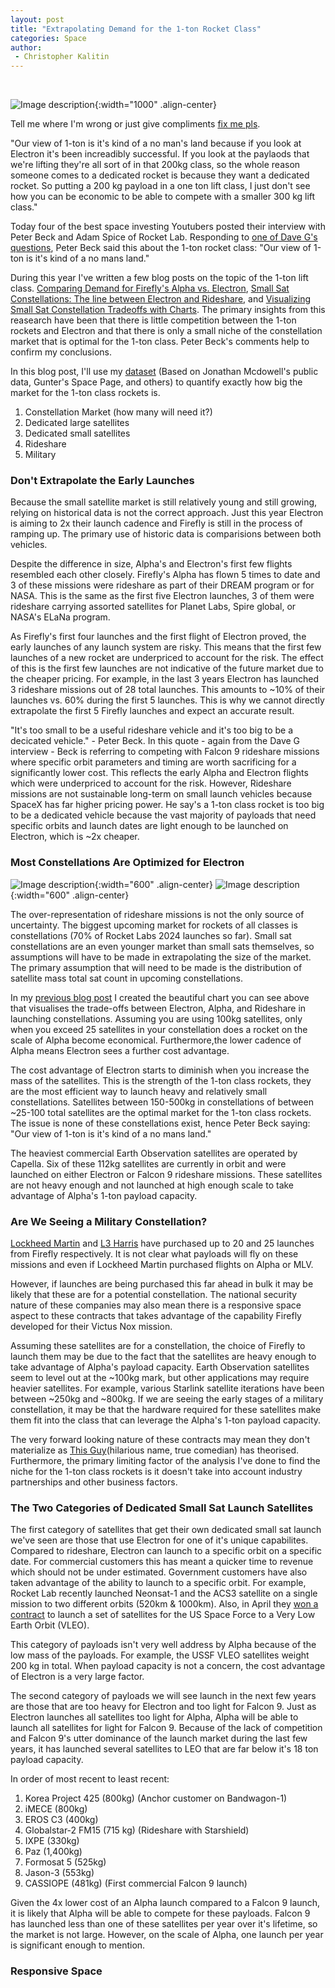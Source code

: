 ```yaml
---
layout: post
title: "Extrapolating Demand for the 1-ton Rocket Class"
categories: Space
author:
 - Christopher Kalitin
---
```

<head>
    <meta property="og:image" content="{{site.url}}/assets/images/extrapolating-demand-firefly/cover.jpg">
</head>

![Image description]({{site.url}}/assets/images/extrapolating-demand-firefly/cover.jpg){:width="1000" .align-center}

Tell me where I'm wrong or just give compliments <a href="https://x.com/CKalitin/status/1813437503480696867">fix me pls</a>.

"Our view of 1-ton is it's kind of a no man's land because if you look at Electron it's been increadibly successful. If you look at the paylaods that we're lifting they're all sort of in that 200kg class, so the whole reason someone comes to a dedicated rocket is because they want a dedicated rocket. So putting a 200 kg payload in a one ton lift class, I just don't see how you can be economic to be able to compete with a smaller 300 kg lift class."

Today four of the best space investing Youtubers posted their interview with Peter Beck and Adam Spice of Rocket Lab. Responding to <a href="https://youtu.be/dfIHhLd9Wjs?si=tTmpJ1NQNpwMN2hB&t=379">one of Dave G's questions</a>, Peter Beck said this about the 1-ton rocket class: "Our view of 1-ton is it's kind of a no mans land."

During this year I've written a few blog posts on the topic of the 1-ton lift class. <a href="https://ckalitin.github.io/technology/2024/02/16/firefly-vs-rocketlab.html">Comparing Demand for Firefly's Alpha vs. Electron</a>, <a href="https://ckalitin.github.io/space/2024/07/04/small-sat-constellations.html">Small Sat Constellations: The line between Electron and Rideshare</a>, and <a href="https://ckalitin.github.io/space/2024/07/16/small-constellation-charts.html">Visualizing Small Sat Constellation Tradeoffs with Charts</a>. The primary insights from this reasearch have been that there is little competition between the 1-ton rockets and Electron and that there is only a small niche of the constellation market that is optimal for the 1-ton class. Peter Beck's comments help to confirm my conclusions.

In this blog post, I'll use my <a href="https://docs.google.com/spreadsheets/d/1VOgRbnAsQZdGIPoemRj5ApSLk_jxGanNliWEPnBB3p4/edit?usp=sharing">dataset</a> (Based on Jonathan Mcdowell's public data, Gunter's Space Page, and others) to quantify exactly how big the market for the 1-ton class rockets is.

1. Constellation Market (how many will need it?)
2. Dedicated large satellites
3. Dedicated small satellites
4. Rideshare
5. Military

### <b>Don't Extrapolate the Early Launches</b>

Because the small satellite market is still relatively young and still growing, relying on historical data is not the correct approach. Just this year Electron is aiming to 2x their launch cadence and Firefly is still in the process of ramping up. The primary use of historic data is comparisions between both vehicles.

Despite the difference in size, Alpha's and Electron's first few flights resembled each other closely. Firefly's Alpha has flown 5 times to date and 3 of these missions were rideshare as part of their DREAM program or for NASA. This is the same as the first five Electron launches, 3 of them were rideshare carrying assorted satellites for Planet Labs, Spire global, or NASA's ELaNa program. 

As Firefly's first four launches and the first flight of Electron proved, the early launches of any launch system are risky. This means that the first few launches of a new rocket are underpriced to account for the risk. The effect of this is the first few launches are not indicative of the future market due to the cheaper pricing. For example, in the last 3 years Electron has launched 3 rideshare missions out of 28 total launches. This amounts to ~10% of their launches vs. 60% during the first 5 launches. This is why we cannot directly extrapolate the first 5 Firefly launches and expect an accurate result.

"It's too small to be a useful rideshare vehicle and it's too big to be a decicated vehicle." - Peter Beck. In this quote - again from the Dave G interview - Beck is referring to competing with Falcon 9 rideshare missions where specific orbit parameters and timing are worth sacrificing for a significantly lower cost. This reflects the early Alpha and Electron flights which were underpriced to account for the risk. However, Rideshare missions are not sustainable long-term on small launch vehicles because SpaceX has far higher pricing power. He say's a 1-ton class rocket is too big to be a dedicated vehicle because the vast majority of payloads that need specific orbits and launch dates are light enough to be launched on Electron, which is ~2x cheaper.

### <b>Most Constellations Are Optimized for Electron</b>

![Image description]({{site.url}}/assets/images/small-constellation-charts/Satellite-Count-Vs-Adjusted-Cost-100kg.png){:width="600" .align-center}
![Image description]({{site.url}}/assets/images/small-constellation-charts/Satellite-Count-Vs-Adjusted-Cost-200kg.png){:width="600" .align-center}

The over-representation of rideshare missions is not the only source of uncertainty. The biggest upcoming market for rockets of all classes is constellations (70% of Rocket Labs 2024 launches so far). Small sat constellations are an even younger market than small sats themselves, so assumptions will have to be made in extrapolating the size of the market. The primary assumption that will need to be made is the distribution of satellite mass total sat count in upcoming constellations.

In my <a href="https://ckalitin.github.io/space/2024/07/16/small-constellation-charts.html"> previous blog post</a> I created the beautiful chart you can see above that visualises the trade-offs between Electron, Alpha, and Rideshare in launching constellations. Assuming you are using 100kg satellites, only when you exceed 25 satellites in your constellation does a rocket on the scale of Alpha become economical. Furthermore,the lower cadence of Alpha means Electron sees a further cost advantage. 

The cost advantage of Electron starts to diminish when you increase the mass of the satellites. This is the strength of the 1-ton class rockets, they are the most efficient way to launch heavy and relatively small constellations. Satellites between 150-500kg in constellations of between ~25-100 total satellites are the optimal market for the 1-ton class rockets. The issue is none of these constellations exist, hence Peter Beck saying: "Our view of 1-ton is it's kind of a no mans land."

The heaviest commercial Earth Observation satellites are operated by Capella. Six of these 112kg satellites are currently in orbit and were launched on either Electron or Falcon 9 rideshare missions. These satellites are not heavy enough and not launched at high enough scale to take advantage of Alpha's 1-ton payload capacity. 

### <b>Are We Seeing a Military Constellation?</b>

<a href="https://spacenews.com/firefly-inks-multi-launch-deal-with-lockheed-martin-for-alpha-rocket-rides/">Lockheed Martin</a> and <a href="https://spacenews.com/firefly-signs-multi-launch-agreement-with-l3harris/">L3 Harris</a> have purchased up to 20 and 25 launches from Firefly respectively. It is not clear what payloads will fly on these missions and even if Lockheed Martin purchased flights on Alpha or MLV. 

However, if launches are being purchased this far ahead in bulk it may be likely that these are for a potential constellation. The national security nature of these companies may also mean there is a responsive space aspect to these contracts that takes advantage of the capability Firefly developed for their Victus Nox mission.

Assuming these satellites are for a constellation, the choice of Firefly to launch them may be due to the fact that the satellites are heavy enough to take advantage of Alpha's payload capacity. Earth Observation satellites seem to level out at the ~100kg mark, but other applications may require heavier satellites. For example, various Starlink satellite iterations have been between ~250kg and ~800kg. If we are seeing the early stages of a military constellation, it may be that the hardware required for these satellites make them fit into the class that can leverage the Alpha's 1-ton payload capacity.

The very forward looking nature of these contracts may mean they don't materialize as <a href="https://x.com/TheRTest/status/1821560677724463405">This Guy</a>(hilarious name, true comedian) has theorised. Furthermore, the primary limiting factor of the analysis I've done to find the niche for the 1-ton class rockets is it doesn't take into account industry partnerships and other business factors. 

### <b>The Two Categories of Dedicated Small Sat Launch Satellites</b>

The first category of satellites that get their own dedicated small sat launch we've seen are those that use Electron for one of it's unique capabilites. Compared to rideshare, Electron can launch to a specific orbit on a specific date. For commercial customers this has meant a quicker time to revenue which should not be under estimated. Government customers have also taken advantage of the ability to launch to a specific orbit. For example, Rocket Lab recently launched Neonsat-1 and the ACS3 satellite on a single mission to two different orbits (520km & 1000km). Also, in April they <a href="https://spacenews.com/rocket-lab-wins-14-4-million-contract-to-launch-space-test-program-experiment/">won a contract</a> to launch a set of satellites for the US Space Force to a Very Low Earth Orbit (VLEO). 

This category of payloads isn't very well address by Alpha because of the low mass of the payloads. For example, the USSF VLEO satellites weight 200 kg in total. When payload capacity is not a concern, the cost advantage of Electron is a very large factor.

The second category of payloads we will see launch in the next few years are those that are too heavy for Electron and too light for Falcon 9. Just as Electron launches all satellites too light for Alpha, Alpha will be able to launch all satellites for light for Falcon 9. Because of the lack of competition and Falcon 9's utter dominance of the launch market during the last few years, it has launched several satellites to LEO that are far below it's 18 ton payload capacity. 

In order of most recent to least recent:
1. Korea Project 425 (800kg) (Anchor customer on Bandwagon-1)
2. iMECE (800kg)
3. EROS C3 (400kg)
3. Globalstar-2 FM15 (715 kg) (Rideshare with Starshield)
4. IXPE (330kg)
5. Paz (1,400kg)
6. Formosat 5 (525kg)
7. Jason-3 (553kg)
8. CASSIOPE (481kg) (First commercial Falcon 9 launch)

Given the 4x lower cost of an Alpha launch compared to a Falcon 9 launch, it is likely that Alpha will be able to compete for these payloads. Falcon 9 has launched less than one of these satellites per year over it's lifetime, so the market is not large. However, on the scale of Alpha, one launch per year is significant enough to mention.

### <b>Responsive Space</b>

